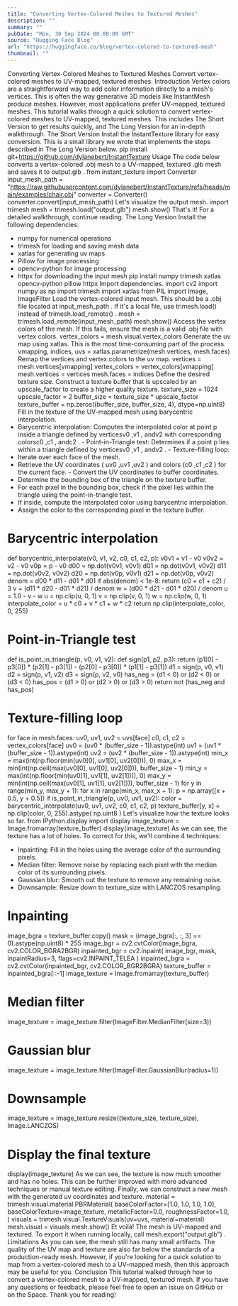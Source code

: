 ```yaml
---
title: "Converting Vertex-Colored Meshes to Textured Meshes"
description: ""
summary: ""
pubDate: "Mon, 30 Sep 2024 00:00:00 GMT"
source: "Hugging Face Blog"
url: "https://huggingface.co/blog/vertex-colored-to-textured-mesh"
thumbnail: ""
---
```


Converting Vertex-Colored Meshes to Textured Meshes
Convert vertex-colored meshes to UV-mapped, textured meshes.
Introduction
Vertex colors are a straightforward way to add color information directly to a mesh's vertices. This is often the way generative 3D models like InstantMesh produce meshes. However, most applications prefer UV-mapped, textured meshes.
This tutorial walks through a quick solution to convert vertex-colored meshes to UV-mapped, textured meshes. This includes The Short Version to get results quickly, and The Long Version for an in-depth walkthrough.
The Short Version
Install the InstantTexture library for easy conversion. This is a small library we wrote that implements the steps described in The Long Version below.
pip install git+https://github.com/dylanebert/InstantTexture
Usage
The code below converts a vertex-colored .obj
mesh to a UV-mapped, textured .glb
mesh and saves it to output.glb
.
from instant_texture import Converter
input_mesh_path = "https://raw.githubusercontent.com/dylanebert/InstantTexture/refs/heads/main/examples/chair.obj"
converter = Converter()
converter.convert(input_mesh_path)
Let's visualize the output mesh.
import trimesh
mesh = trimesh.load("output.glb")
mesh.show()
That's it!
For a detailed walkthrough, continue reading.
The Long Version
Install the following dependencies:
- numpy for numerical operations
- trimesh for loading and saving mesh data
- xatlas for generating uv maps
- Pillow for image processing
- opencv-python for image processing
- httpx for downloading the input mesh
pip install numpy trimesh xatlas opencv-python pillow httpx
Import dependencies.
import cv2
import numpy as np
import trimesh
import xatlas
from PIL import Image, ImageFilter
Load the vertex-colored input mesh. This should be a .obj
file located at input_mesh_path
.
If it's a local file, use trimesh.load()
instead of trimesh.load_remote()
.
mesh = trimesh.load_remote(input_mesh_path)
mesh.show()
Access the vertex colors of the mesh.
If this fails, ensure the mesh is a valid .obj
file with vertex colors.
vertex_colors = mesh.visual.vertex_colors
Generate the uv map using xatlas.
This is the most time-consuming part of the process.
vmapping, indices, uvs = xatlas.parametrize(mesh.vertices, mesh.faces)
Remap the vertices and vertex colors to the uv map.
vertices = mesh.vertices[vmapping]
vertex_colors = vertex_colors[vmapping]
mesh.vertices = vertices
mesh.faces = indices
Define the desired texture size.
Construct a texture buffer that is upscaled by an upscale_factor
to create a higher quality texture.
texture_size = 1024
upscale_factor = 2
buffer_size = texture_size * upscale_factor
texture_buffer = np.zeros((buffer_size, buffer_size, 4), dtype=np.uint8)
Fill in the texture of the UV-mapped mesh using barycentric interpolation.
- Barycentric interpolation: Computes the interpolated color at point
p
inside a triangle defined by verticesv0
,v1
, andv2
with corresponding colorsc0
,c1
, andc2
. - Point-in-Triangle test: Determines if a point
p
lies within a triangle defined by verticesv0
,v1
, andv2
. - Texture-filling loop:
- Iterate over each face of the mesh.
- Retrieve the UV coordinates (
uv0
,uv1
,uv2
) and colors (c0
,c1
,c2
) for the current face. - Convert the UV coordinates to buffer coordinates.
- Determine the bounding box of the triangle on the texture buffer.
- For each pixel in the bounding box, check if the pixel lies within the triangle using the point-in-triangle test.
- If inside, compute the interpolated color using barycentric interpolation.
- Assign the color to the corresponding pixel in the texture buffer.
# Barycentric interpolation
def barycentric_interpolate(v0, v1, v2, c0, c1, c2, p):
v0v1 = v1 - v0
v0v2 = v2 - v0
v0p = p - v0
d00 = np.dot(v0v1, v0v1)
d01 = np.dot(v0v1, v0v2)
d11 = np.dot(v0v2, v0v2)
d20 = np.dot(v0p, v0v1)
d21 = np.dot(v0p, v0v2)
denom = d00 * d11 - d01 * d01
if abs(denom) < 1e-8:
return (c0 + c1 + c2) / 3
v = (d11 * d20 - d01 * d21) / denom
w = (d00 * d21 - d01 * d20) / denom
u = 1.0 - v - w
u = np.clip(u, 0, 1)
v = np.clip(v, 0, 1)
w = np.clip(w, 0, 1)
interpolate_color = u * c0 + v * c1 + w * c2
return np.clip(interpolate_color, 0, 255)
# Point-in-Triangle test
def is_point_in_triangle(p, v0, v1, v2):
def sign(p1, p2, p3):
return (p1[0] - p3[0]) * (p2[1] - p3[1]) - (p2[0] - p3[0]) * (p1[1] - p3[1])
d1 = sign(p, v0, v1)
d2 = sign(p, v1, v2)
d3 = sign(p, v2, v0)
has_neg = (d1 < 0) or (d2 < 0) or (d3 < 0)
has_pos = (d1 > 0) or (d2 > 0) or (d3 > 0)
return not (has_neg and has_pos)
# Texture-filling loop
for face in mesh.faces:
uv0, uv1, uv2 = uvs[face]
c0, c1, c2 = vertex_colors[face]
uv0 = (uv0 * (buffer_size - 1)).astype(int)
uv1 = (uv1 * (buffer_size - 1)).astype(int)
uv2 = (uv2 * (buffer_size - 1)).astype(int)
min_x = max(int(np.floor(min(uv0[0], uv1[0], uv2[0]))), 0)
max_x = min(int(np.ceil(max(uv0[0], uv1[0], uv2[0]))), buffer_size - 1)
min_y = max(int(np.floor(min(uv0[1], uv1[1], uv2[1]))), 0)
max_y = min(int(np.ceil(max(uv0[1], uv1[1], uv2[1]))), buffer_size - 1)
for y in range(min_y, max_y + 1):
for x in range(min_x, max_x + 1):
p = np.array([x + 0.5, y + 0.5])
if is_point_in_triangle(p, uv0, uv1, uv2):
color = barycentric_interpolate(uv0, uv1, uv2, c0, c1, c2, p)
texture_buffer[y, x] = np.clip(color, 0, 255).astype(
np.uint8
)
Let's visualize how the texture looks so far.
from IPython.display import display
image_texture = Image.fromarray(texture_buffer)
display(image_texture)
As we can see, the texture has a lot of holes.
To correct for this, we'll combine 4 techniques:
- Inpainting: Fill in the holes using the average color of the surrounding pixels.
- Median filter: Remove noise by replacing each pixel with the median color of its surrounding pixels.
- Gaussian blur: Smooth out the texture to remove any remaining noise.
- Downsample: Resize down to
texture_size
with LANCZOS resampling.
# Inpainting
image_bgra = texture_buffer.copy()
mask = (image_bgra[:, :, 3] == 0).astype(np.uint8) * 255
image_bgr = cv2.cvtColor(image_bgra, cv2.COLOR_BGRA2BGR)
inpainted_bgr = cv2.inpaint(
image_bgr, mask, inpaintRadius=3, flags=cv2.INPAINT_TELEA
)
inpainted_bgra = cv2.cvtColor(inpainted_bgr, cv2.COLOR_BGR2BGRA)
texture_buffer = inpainted_bgra[::-1]
image_texture = Image.fromarray(texture_buffer)
# Median filter
image_texture = image_texture.filter(ImageFilter.MedianFilter(size=3))
# Gaussian blur
image_texture = image_texture.filter(ImageFilter.GaussianBlur(radius=1))
# Downsample
image_texture = image_texture.resize((texture_size, texture_size), Image.LANCZOS)
# Display the final texture
display(image_texture)
As we can see, the texture is now much smoother and has no holes.
This can be further improved with more advanced techniques or manual texture editing.
Finally, we can construct a new mesh with the generated uv coordinates and texture.
material = trimesh.visual.material.PBRMaterial(
baseColorFactor=[1.0, 1.0, 1.0, 1.0],
baseColorTexture=image_texture,
metallicFactor=0.0,
roughnessFactor=1.0,
)
visuals = trimesh.visual.TextureVisuals(uv=uvs, material=material)
mesh.visual = visuals
mesh.show()
Et voilà! The mesh is UV-mapped and textured.
To export it when running locally, call mesh.export("output.glb")
.
Limitations
As you can see, the mesh still has many small artifacts.
The quality of the UV map and texture are also far below the standards of a production-ready mesh.
However, if you're looking for a quick solution to map from a vertex-colored mesh to a UV-mapped mesh, then this approach may be useful for you.
Conclusion
This tutorial walked through how to convert a vertex-colored mesh to a UV-mapped, textured mesh.
If you have any questions or feedback, please feel free to open an issue on GitHub or on the Space.
Thank you for reading!